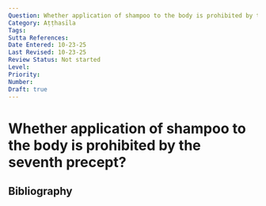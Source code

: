 ```yaml
---
Question: Whether application of shampoo to the body is prohibited by the seventh precept?
Category: Aṭṭhasīla
Tags: 
Sutta References: 
Date Entered: 10-23-25
Last Revised: 10-23-25
Review Status: Not started
Level: 
Priority: 
Number: 
Draft: true
---
```


# Whether application of shampoo to the body is prohibited by the seventh precept?

## Bibliography

<!-- 

Notes:



-->